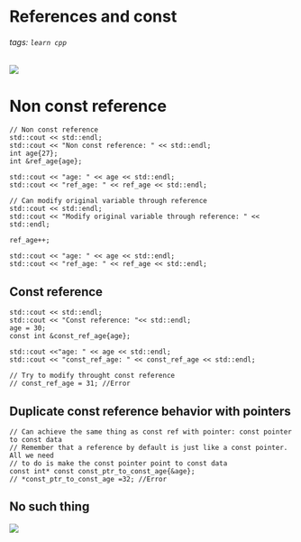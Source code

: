 # References and const
###### tags: `learn cpp`

![](https://i.imgur.com/pYj2rpY.png)

# Non const reference
```cpp=
// Non const reference
std::cout << std::endl;
std::cout << "Non const reference: " << std::endl;
int age{27};
int &ref_age{age};

std::cout << "age: " << age << std::endl;
std::cout << "ref_age: " << ref_age << std::endl;

// Can modify original variable through reference
std::cout << std::endl;
std::cout << "Modify original variable through reference: " << std::endl;

ref_age++;

std::cout << "age: " << age << std::endl;
std::cout << "ref_age: " << ref_age << std::endl;
```

## Const reference
```cpp=
std::cout << std::endl;
std::cout << "Const reference: "<< std::endl;
age = 30;
const int &const_ref_age{age};

std::cout <<"age: " << age << std::endl;
std::cout << "const_ref_age: " << const_ref_age << std::endl;

// Try to modify throught const reference
// const_ref_age = 31; //Error
```

## Duplicate const reference behavior with pointers
```cpp=
// Can achieve the same thing as const ref with pointer: const pointer to const data
// Remember that a reference by default is just like a const pointer. All we need
// to do is make the const pointer point to const data
const int* const const_ptr_to_const_age{&age};
// *const_ptr_to_const_age =32; //Error
```

## No such thing
![](https://i.imgur.com/2viklzF.png)
